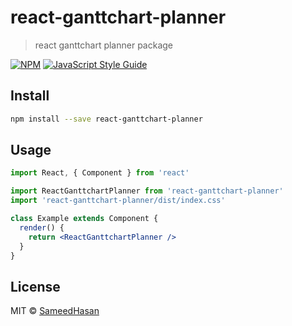 # react-ganttchart-planner

> react ganttchart planner package

[![NPM](https://img.shields.io/npm/v/react-ganttchart-planner.svg)](https://www.npmjs.com/package/react-ganttchart-planner) [![JavaScript Style Guide](https://img.shields.io/badge/code_style-standard-brightgreen.svg)](https://standardjs.com)

## Install

```bash
npm install --save react-ganttchart-planner
```

## Usage

```jsx
import React, { Component } from 'react'

import ReactGanttchartPlanner from 'react-ganttchart-planner'
import 'react-ganttchart-planner/dist/index.css'

class Example extends Component {
  render() {
    return <ReactGanttchartPlanner />
  }
}
```

## License

MIT © [SameedHasan](https://github.com/SameedHasan)

